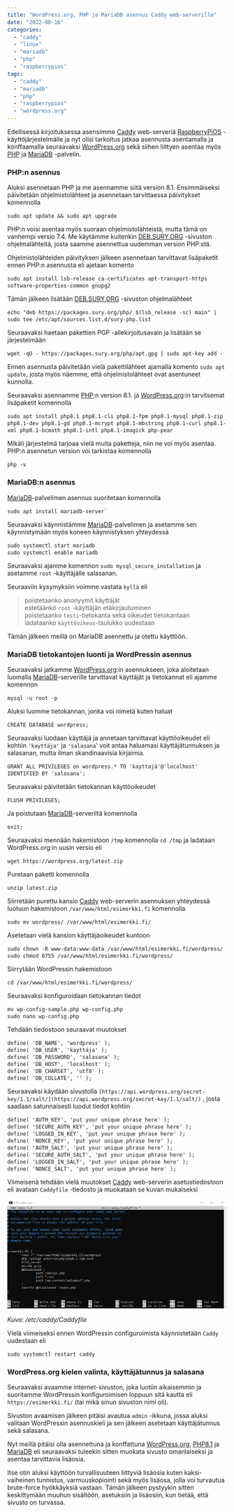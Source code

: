 ```yaml
---
title: "WordPress.org, PHP ja MariaDB asennus Caddy web-serverille"
date: "2022-08-16"
categories: 
  - "caddy"
  - "linux"
  - "mariadb"
  - "php"
  - "raspberrypios"
tags: 
  - "caddy"
  - "mariadb"
  - "php"
  - "raspberrypios"
  - "wordpress.org"
---
```


Edellisessä kirjoituksessa asensimme [Caddy](/posts/caddy-web-serverin-asennus-raspberrypios-kayttojarjestelmaan//) web-serveriä [RaspberryPiOS](https://www.raspberrypi.com/software/) -käyttöjärjestelmälle ja nyt olisi tarkoitus jatkaa asennusta asentamalla ja konffaamalla seuraavaksi [WordPress.org](https://wordpress.org/) sekä siihen liittyen asentaa myös [PHP](https://www.php.net/) ja [MariaDB](https://mariadb.org/) -palvelin.

### PHP:n asennus

Aluksi asennetaan PHP ja me asennamme siitä version 8.1. Ensimmäiseksi päivitetään ohjelmistolähteet ja asennetaan tarvittaessa päivitykset komennolla

```
sudo apt update && sudo apt upgrade
```

PHP:n voisi asentaa myös suoraan ohjelmistolähteistä, mutta tämä on vanhempi versio 7.4. Me käytämme kuitenkin [DEB.SURY.ORG](https://deb.sury.org/) -sivuston ohjelmalähteitä, josta saamme asennettua uudemman version PHP:stä.

Ohjelmistolähteiden päivityksen jälkeen asennetaan tarvittavat lisäpaketit ennen PHP:n asennusta eli ajetaan komento

```
sudo apt install lsb-release ca-certificates apt-transport-https software-properties-common gnupg2
```

Tämän jälkeen lisätään [DEB.SURY.ORG](https://deb.sury.org/) -sivuston ohjelmalähteet

```
echo "deb https://packages.sury.org/php/ $(lsb_release -sc) main" | sudo tee /etc/apt/sources.list.d/sury-php.list
```

Seuraavaksi haetaan pakettien PGP -allekirjoitusavain ja lisätään se järjestelmään

```
wget -qO - https://packages.sury.org/php/apt.gpg | sudo apt-key add -
```

Ennen asennusta päivitetään vielä pakettilähteet ajamalla komento `sudo apt update`, josta myös näemme, että ohjelmistolähteet ovat asentuneet kunnolla.

Seuraavaksi asennamme [PHP](https://www.php.net/):n version 8.1. ja [WordPress.org](https://wordpress.org/):in tarvitsemat lisäpaketit komennolla

```
sudo apt install php8.1 php8.1-cli php8.1-fpm php8.1-mysql php8.1-zip php8.1-dev php8.1-gd php8.1-mcrypt php8.1-mbstring php8.1-curl php8.1-xml php8.1-bcmath php8.1-intl php8.1-imagick php-pear
```

Mikäli järjestelmä tarjoaa vielä muita paketteja, niin ne voi myös asentaa. PHP:n asennetun version voi tarkistaa komennolla

```
php -v
```

### MariaDB:n asennus

[MariaDB](https://mariadb.org/)\-palvelimen asennus suoritetaan komennolla

```
sudo apt install mariadb-server`
```

Seuraavaksi käynnistämme [MariaDB](https://mariadb.org/)\-palvelimen ja asetamme sen käynnistymään myös koneen käynnistyksen yhteydessä

```
sudo systemctl start mariadb
sudo systemctl enable mariadb
```

Seuraavaksi ajamme komennon `sudo mysql_secure_installation` ja asetamme `root` \-käyttäjälle salasanan.

Seuraaviin kysymyksiin voimme vastata `kyllä` eli

> poistetaanko anonyymit käyttäjät  
> estetäänkö `root` -käyttäjän etäkirjautuminen  
> poistetaanko `testi`\-tietokanta sekä oikeudet tietokantaan  
> ladataanko `käyttöoikeus`\-taulukko uudestaan  

Tämän jälkeen meillä on MariaDB asennettu ja otettu käyttöön.

### MariaDB tietokantojen luonti ja WordPressin asennus

Seuraavaksi jatkamme [WordPress.org](https://wordpress.org/):in asennukseen, joka aloitetaan luomalla [MariaDB](https://mariadb.org/)\-serverille tarvittavat käyttäjät ja tietokannat eli ajamme komennon

```
mysql -u root -p
```

Aluksi luomme tietokannan, jonka voi nimetä kuten haluat

```
CREATE DATABASE wordpress;
```

Seuraavaksi luodaan käyttäjä ja annetaan tarvittavat käyttöoikeudet eli kohtiin `'kayttäja'` ja `'salasana`' voit antaa haluamasi käyttäjätunnuksen ja salasanan, mutta ilman skandinaavisia kirjaimia.

```
GRANT ALL PRIVILEGES on wordpress.* TO 'kayttajä'@'localhost' IDENTIFIED BY 'salasana';
```

Seuraavaksi päivitetään tietokannan käyttöoikeudet

```
FLUSH PRIVILEGES;
```

Ja poistutaan [MariaDB](https://mariadb.org/)\-serveriltä komennolla

```
exit;
```

Seuraavaksi mennään hakemistoon `/tmp` komennolla `cd /tmp` ja ladataan WordPress.org:in uusin versio eli

```
wget https://wordpress.org/latest.zip
```

Puretaan paketti komennolla

```
unzip latest.zip
```

Siirretään purettu kansio [Caddy](https://caddyserver.com/) web-serverin asennuksen yhteydessä luotuun hakemistoon `/var/www/html/esimerkki.fi` komennolla

```
sudo mv wordpress/ /var/www/html/esimerkki.fi/
```

Asetetaan vielä kansion käyttäjäoikeudet kuntoon

```
sudo chown -R www-data:www-data /var/www/html/esimerkki.fi/wordpress/
sudo chmod 0755 /var/www/html/esimerkki.fi/wordpress/
```

Siirrytään WordPressin hakemistoon

```
cd /var/www/html/esimerkki.fi/wordpress/
```

Seuraavaksi konfiguroidaan tietokannan tiedot

```
mv wp-config-sample.php wp-config.php
sudo nano wp-config.php
```

Tehdään tiedostoon seuraavat muutokset

```
define( 'DB_NAME', 'wordpress' );
define( 'DB_USER', 'kayttäja' );
define( 'DB_PASSWORD', 'salasana' );
define( 'DB_HOST', 'localhost' );
define( 'DB_CHARSET', 'utf8' );
define( 'DB_COLLATE', '' );
```
Seuraavaksi käydään sivustolla `[https://api.wordpress.org/secret-key/1.1/salt/](https://api.wordpress.org/secret-key/1.1/salt/)` , josta saadaan satunnaisesti luodut tiedot kohtiin

```
define( 'AUTH_KEY', 'put your unique phrase here' );
define( 'SECURE_AUTH_KEY', 'put your unique phrase here' );
define( 'LOGGED_IN_KEY', 'put your unique phrase here' );
define( 'NONCE_KEY', 'put your unique phrase here' );
define( 'AUTH_SALT', 'put your unique phrase here' );
define( 'SECURE_AUTH_SALT', 'put your unique phrase here' );
define( 'LOGGED_IN_SALT', 'put your unique phrase here' );
define( 'NONCE_SALT', 'put your unique phrase here' );
```

Viimeisenä tehdään vielä muutokset [Caddy](https://caddyserver.com/) web-serverin asetustiedostoon eli avataan `Caddyfile` -tiedosto ja muokataan se kuvan mukaiseksi

![](/images/wordpress-org-php-ja-mariadb-asennus-caddy-web-serverille/kuva1.png)

_Kuva: /etc/caddy/Caddyfile_

Vielä viimeiseksi ennen WordPressin configuroimista käynnistetään `Caddy` uudestaan eli

```
sudo systemctl restart caddy
```

### WordPress.org kielen valinta, käyttäjätunnus ja salasana

Seuraavaksi avaamme internet-sivuston, joka luotiin aikaisemmin ja suoritamme WordPressin konfiguroimisen loppuun sitä kautta eli `https://esimerkki.fi/` (tai mikä sinun sivuston nimi oli).

Sivuston avaamisen jälkeen pitäisi avautua `admin` -ikkuna, jossa aluksi valitaan WordPressin asennuskieli ja sen jälkeen asetetaan käyttäjätunnus sekä salasana.

Nyt meillä pitäisi olla asennettuna ja konffattuna [WordPress.org](https://wordpress.org/), [PHP8.1](https://deb.sury.org/) ja [MariaDB](https://mariadb.org/) eli seuraavaksi tuleekin sitten muokata sivusto omanlaiseksi ja asentaa tarvittavia lisäosia.

Itse otin aluksi käyttöön turvallisuuteen liittyviä lisäosia kuten kaksi-vaiheinen tunnistus, varmuuskopiointi sekä myös lisäosa, jolla voi turvautua brute-force hyökkäyksiä vastaan. Tämän jälkeen pystyykin sitten keskittymään muuhun sisältöön, asetuksiin ja lisäosiin, kun tietää, että sivusto on turvassa.

